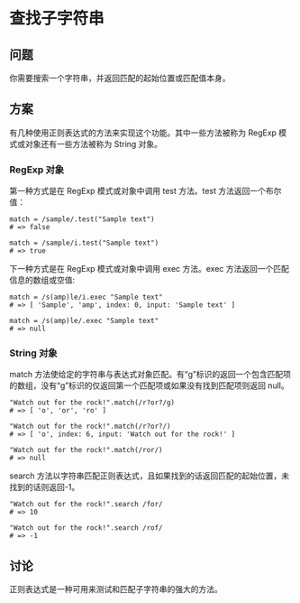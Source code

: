 # 查找子字符串

## 问题

你需要搜索一个字符串，并返回匹配的起始位置或匹配值本身。

## 方案

有几种使用正则表达式的方法来实现这个功能。其中一些方法被称为 RegExp 模式或对象还有一些方法被称为 String 对象。

### RegExp 对象

第一种方式是在 RegExp 模式或对象中调用 test 方法。test 方法返回一个布尔值：
```
match = /sample/.test("Sample text")
# => false

match = /sample/i.test("Sample text")
# => true
```

下一种方式是在 RegExp 模式或对象中调用 exec 方法。exec 方法返回一个匹配信息的数组或空值:
```
match = /s(amp)le/i.exec "Sample text"
# => [ 'Sample', 'amp', index: 0, input: 'Sample text' ]

match = /s(amp)le/.exec "Sample text"
# => null
```

### String 对象

match 方法使给定的字符串与表达式对象匹配。有“g”标识的返回一个包含匹配项的数组，没有“g”标识的仅返回第一个匹配项或如果没有找到匹配项则返回 null。
```
"Watch out for the rock!".match(/r?or?/g)
# => [ 'o', 'or', 'ro' ]

"Watch out for the rock!".match(/r?or?/)
# => [ 'o', index: 6, input: 'Watch out for the rock!' ]

"Watch out for the rock!".match(/ror/)
# => null
```

search 方法以字符串匹配正则表达式，且如果找到的话返回匹配的起始位置，未找到的话则返回-1。
```
"Watch out for the rock!".search /for/
# => 10

"Watch out for the rock!".search /rof/
# => -1
```

## 讨论

正则表达式是一种可用来测试和匹配子字符串的强大的方法。













